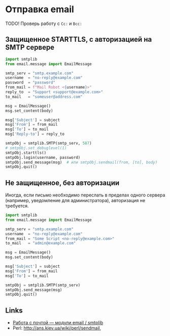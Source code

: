 # Отправка email

<span class="r">TODO!</span> Проверь работу с `Cc:` и `Bcc:`

## Защищенное STARTTLS, с авторизацией на SMTP сервере

```python
import smtplib
from email.message import EmailMessage

smtp_serv = "smtp.example.com"
username  = "no-reply@example.com"
password  = "password"
from_mail = f"Mail Robot <{username}>"
reply_to  = "Support <support@example.com>"
to_mail   = "someuser@address.com"

msg = EmailMessage()
msg.set_content(body)

msg['Subject'] = subject
msg['From'] = from_mail
msg['To'] = to_mail
msg['Reply-to'] = reply_to

smtpObj = smtplib.SMTP(smtp_serv, 587)
# smtpObj.set_debuglevel(1)
smtpObj.starttls()
smtpObj.login(username, password)
smtpObj.send_message(msg)  # или smtpObj.sendmail(from, [to], body)
smtpObj.quit()
```

## Не защищенное, без авторизации

Иногда, если письмо необходимо переслать в пределах одного сервера (например, уведомление для администратора), авторизация не требуется.

```python
import smtplib
from email.message import EmailMessage

smtp_serv = "smtp.example.com"
username  = "no-reply@example.com"
from_mail = "Some Script <no-reply@example.com>"
to_mail   = "admin@example.com"

msg = EmailMessage()
msg.set_content(body)

msg['Subject'] = subject
msg['From'] = from_mail
msg['To'] = to_mail

smtpObj = smtplib.SMTP(smtp_serv)
smtpObj.send_message(msg)
smtpObj.quit()
```

## Links

- [Работа с почтой — модули email / smtplib](https://python-scripts.com/send-email-smtp-python)
- Perl: <http://ans.kiev.ua/wiki/perl/sendmail>, 
